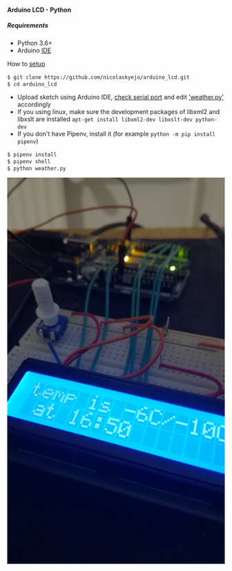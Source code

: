 #### Arduino LCD - Python
##### Requirements
* Python 3.6+
* Arduino [IDE](https://www.arduino.cc/en/Main/Software)

How to [setup](https://www.arduino.cc/en/Tutorial/LiquidCrystalSerialDisplay)


```
$ git clone https://github.com/nicolaskyejo/arduino_lcd.git
$ cd arduino_lcd
```
* Upload sketch using Arduino IDE, [check serial port](https://se.mathworks.com/help/supportpkg/arduinoio/ug/find-arduino-port-on-windows-mac-and-linux.html)
and edit ['weather.py'](https://github.com/nicolaskyejo/arduino_lcd/blob/577705ea709825f2b1517a66c8e5f252e233c762/weather.py#L7)
accordingly
* If you using linux, make sure the development packages of libxml2 and libxslt are installed
``apt-get install libxml2-dev libxslt-dev python-dev``
* If you don't have Pipenv, install it (for example ``python -m pip install pipenv``)
```
$ pipenv install
$ pipenv shell
$ python weather.py
```
![outlook](uno.jpg)

